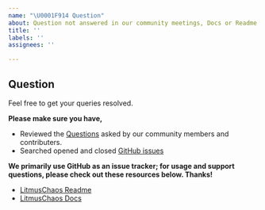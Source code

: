 ```yaml
---
name: "\U0001F914 Question"
about: Question not answered in our community meetings, Docs or Readme.
title: ''
labels: ''
assignees: ''

---
```


## Question
Feel free to get your queries resolved.

**Please make sure you have,**

- Reviewed the [Questions](https://github.com/litmuschaos/litmus/labels/question) asked by our community members and contributers.
- Searched opened and closed [GitHub issues](https://github.com/litmuschaos/litmus/issues)

**We primarily use GitHub as an issue tracker; for usage and support questions, please check out these resources below. Thanks!**

  - [LitmusChaos Readme](https://github.com/litmuschaos/litmus)
  - [LitmusChaos Docs](https://docs.litmuschaos.io/docs/next/getstarted.html)
